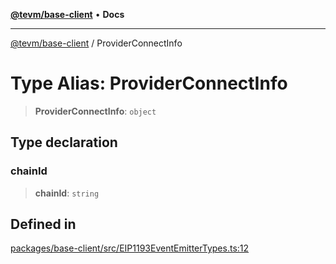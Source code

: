[**@tevm/base-client**](../README.md) • **Docs**

***

[@tevm/base-client](../globals.md) / ProviderConnectInfo

# Type Alias: ProviderConnectInfo

> **ProviderConnectInfo**: `object`

## Type declaration

### chainId

> **chainId**: `string`

## Defined in

[packages/base-client/src/EIP1193EventEmitterTypes.ts:12](https://github.com/evmts/tevm-monorepo/blob/main/packages/base-client/src/EIP1193EventEmitterTypes.ts#L12)
